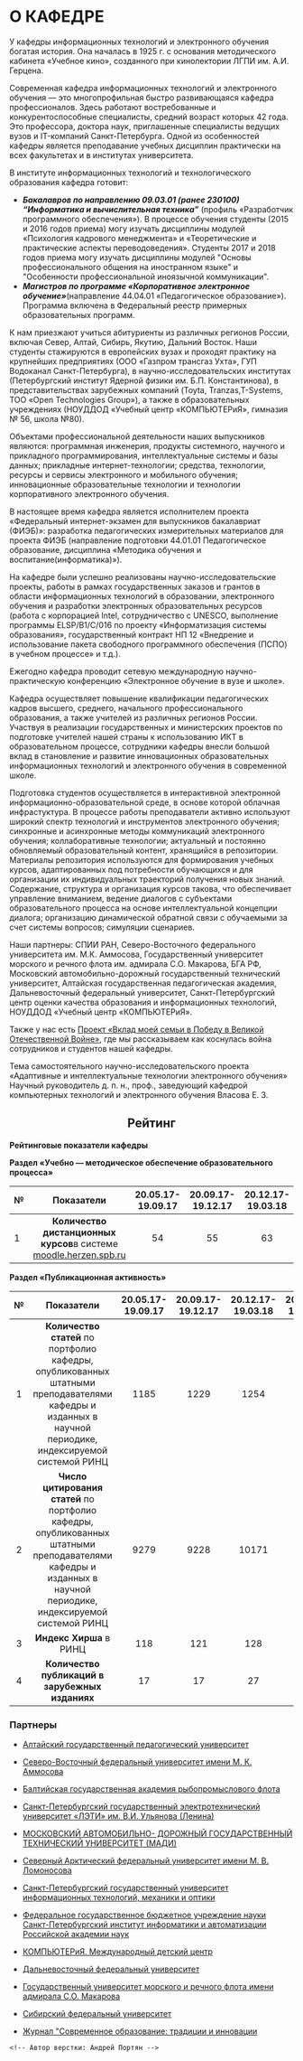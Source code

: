 #  О КАФЕДРЕ

У кафедры информационных технологий и электронного обучения богатая история. Она началась в 1925 г. с основания методического кабинета «Учебное кино», созданного при кинолектории ЛГПИ им. А.И. Герцена.  



Современная кафедра информационных технологий и электронного обучения — это многопрофильная быстро развивающаяся кафедра профессионалов. Здесь работают востребованные и конкурентоспособные специалисты, средний возраст которых 42 года. Это профессора, доктора наук, приглашенные специалисты ведущих вузов и IT-компаний Санкт-Петербурга. Одной из особенностей кафедры является преподавание учебных дисциплин практически на всех факультетах и в институтах университета.



В институте информационных технологий и технологического образования кафедра готовит:



+ _**Бакалавров по направлению 09.03.01 (ранее 230100) “Информатика и вычислительная техника”**_ (профиль «Разработчик программного обеспечения»). В процессе обучения студенты (2015 и 2016 годов приема) могу изучать дисциплины модулей «Психология кадрового менеджмента» и «Теоретические и практические аспекты переводоведения». Студенты 2017 и 2018 годов приема могу изучать дисциплины модулей "Основы професcионального общения на иностранном языке" и "Особенности профеcсиональной иноязычной коммуникации".
+ _**Магистров по программе «Корпоративное электронное обучение»**_(направление 44.04.01 «Педагогическое образование»). Программа включена в Федеральный реестр примерных образовательных программ.



К нам приезжают учиться абитуриенты из различных регионов России, включая Север, Алтай, Сибирь, Якутию, Дальний Восток. Наши студенты стажируются в европейских вузах и проходят практику на крупнейших предприятиях (ООО «Газпром трансгаз Ухта», ГУП Водоканал Санкт-Петербурга), в научно-исследовательских институтах (Петербургский институт Ядерной физики им. Б.П. Константинова), в представительствах зарубежных компаний (Toyta, Tranzas,T-Systems, ТОО «Open Technologies Group»), а также в образовательных учреждениях (НОУДДОД «Учебный центр «КОМПЬЮТЕРиЯ», гимназия № 56, школа №80).



Объектами профессиональной деятельности наших выпускников являются: программная инженерия, продукты системного, научного и прикладного программирования, интеллектуальные системы и базы данных; прикладные интернет-технологии; средства, технологии, ресурсы и сервисы электронного и мобильного обучения; инновационные образовательные технологии и технологии корпоративного электронного обучения.



В настоящее время кафедра является исполнителем проекта «Федеральный интернет-экзамен для выпускников бакалавриат (ФИЭБ)»: разработка педагогических измерительных материалов для проекта ФИЭБ (направление подготовки 44.01.01 Педагогическое образование, дисциплина «Методика обучения и воспитание(информатика)»).



На кафедре были успешно реализованы научно-исследовательские проекты, работы в рамках государственных заказов и грантов в области информационных технологий в образовании, электронного обучения и разработки электронных образовательных ресурсов (работа с корпорацией Intel, сотрудничество с UNESCO, выполнение программы ELSP/B1/C/016 по проекту «Информатизация системы образования», государственный контракт НП 12 «Внедрение и использование пакета свободного программного обеспечения (ПСПО) в учебном процессе» и т.д.).



Ежегодно кафедра проводит сетевую международную научно-практическую конференцию «Электронное обучение в вузе и школе».



Кафедра осуществляет повышение квалификации педагогических кадров высшего, среднего, начального профессионального образования, а также учителей из различных регионов России. Участвуя в реализации государственных и министерских проектов по подготовке учителей нашей страны к использованию ИКТ в образовательном процессе, сотрудники кафедры внесли большой вклад в становление и развитие инновационных образовательных информационных технологий и электронного обучения в современной школе.



Подготовка студентов осуществляется в интерактивной электронной информационно-образовательной среде, в основе которой облачная инфрастуктура. В процессе работы преподаватели активно используют широкий спектр технологий и инструментов электронного обучения; синхронные и асинхронные методы коммуникаций электронного обучения; коллаборативные технологии; актуальный и постоянно обновляемый образовательный контент, хранящийся в репозитории. Материалы репозитория используются для формирования учебных курсов, адаптированных под потребности обучающихся и для организации их индивидуальных траекторий получения новых знаний. Содержание, структура и организация курсов такова, что обеспечивает управление вниманием, ведение диалогов с субъектами образовательного процесса на основе интеллектуальной концепции диалога; организацию динамической обратной связи с обучаемыми за счет системы вопросов; симуляции сценариев.



Наши партнеры: СПИИ РАН, Северо-Восточного федерального университета им. М.К. Аммосова, Государственный университет морского и речного флота им. адмирала С.О. Макарова, БГА РФ, Московский автомобильно-дорожный государственный технический университет, Алтайская государственная педагогическая академия, Дальневосточный федеральный университет, Санкт-Петербургский центр оценки качества образования и информационных технологий, НОУДДОД «Учебный центр «КОМПЬЮТЕРиЯ».



Также у нас есть [Проект «Вклад моей семьи в Победу в Великой Отечественной Войне»](https://ict.herzen.spb.ru/department/about-us/ww2), где мы рассказываем как коснулась война сотрудников и студентов нашей кафедры.



Тема самостоятельного научно-исследовательского проекта
«Адаптивные и интеллектуальные технологии электронного обучения»
Научный руководитель д. п. н., проф., заведующий кафедрой компьютерных
технологий и электронного обучения
Власова Е. З.



## <center>Рейтинг

**Рейтинговые показатели кафедры**
</center>

**Раздел «Учебно — методическое обеспечение образовательного процесса»**

| №    |                          Показатели                          | 20.05.17-19.09.17 | 20.09.17-19.12.17 | 20.12.17-19.03.18 | 20.03.17-19.05.18 | 20.05.17-19.09.18 | 20.09.17-19.12.18 |
| ---- | :----------------------------------------------------------: | :---------------: | :---------------: | :---------------: | :---------------: | :---------------: | :---------------: |
| 1    | **Количество дистанционных курсов**в системе [moodle.herzen.spb.ru](moodle.herzen.spb.ru) |        54         |        55         |        63         |        66         |        85         |        102        |



**Раздел «Публикационная активность»**

|  №   |                          Показатели                          | 20.05.17-19.09.17 | 20.09.17-19.12.17 | 20.12.17-19.03.18 | 20.09.17-19.12.18 |
| :--: | :----------------------------------------------------------: | :---------------: | :---------------: | :---------------: | :---------------: |
|  1   | **Количество статей** по портфолио кафедры, опубликованных штатными преподавателями кафедры и изданных в научной периодике, индексируемой системой РИНЦ |       1185        |       1229        |       1254        |       1395        |
|  2   | **Число цитирования статей** по портфолио кафедры, опубликованных штатными преподавателями кафедры и изданных в научной периодике, индексируемой системой РИНЦ |       9279        |       9228        |       10171       |       12085       |
|  3   |                   **Индекс Хирша** в РИНЦ                    |        118        |        121        |        128        |        141        |
|  4   |       **Количество публикаций в зарубежных изданиях**        |        17         |        17         |        27         |        11         |





### Партнеры

+ [Алтайский государственный педагогический университет](https://www.altspu.ru/) 

+ [Cеверо-Восточный федеральный университет имени М. К. Аммосова](https://www.s-vfu.ru/) 

+ [Балтийская государственная академия рыбопромыслового флота](http://www.bgarf.ru/)

+ [Санкт-Петербургский государственный электротехнический университет «ЛЭТИ» им. В.И. Ульянова (Ленина)](https://etu.ru/)

+ [МОСКОВСКИЙ АВТОМОБИЛЬНО-
  ДОРОЖНЫЙ ГОСУДАРСТВЕННЫЙ
  ТЕХНИЧЕСКИЙ УНИВЕРСИТЕТ (МАДИ)](http://www.madi.ru/) 
+ [Северный Арктический федеральный университет имени М. В. Ломоносова](https://narfu.ru/)
+ [Санкт-Петербургский государственный университет информационных технологий, механики и оптики](http://www.ifmo.ru/ru/)
+ [Федеральное государственное бюджетное учреждение науки Санкт-Петербургский институт информатики и автоматизации Российской академии наук](http://www.spiiras.nw.ru/)
+ [КОМПЬЮТЕРиЯ. Международный детский центр](https://www.computeria.ru/)
+ [Дальневосточный федеральный университет](https://www.dvfu.ru/)
+ [Государственный университет морского и речного флота имени адмирала С.О. Макарова](https://gumrf.ru/)
+ [Сибирский федеральный университет](http://www.sfu-kras.ru/)
+ [Журнал "Современное образование: традиции и инновации](http://artnw.ru/news-and-events/zhurnal-sovremennoe-obrazovanie-tradicii-i-innovacii/) 



```
<!-- Автор верстки: Андрей Портян -->
```
